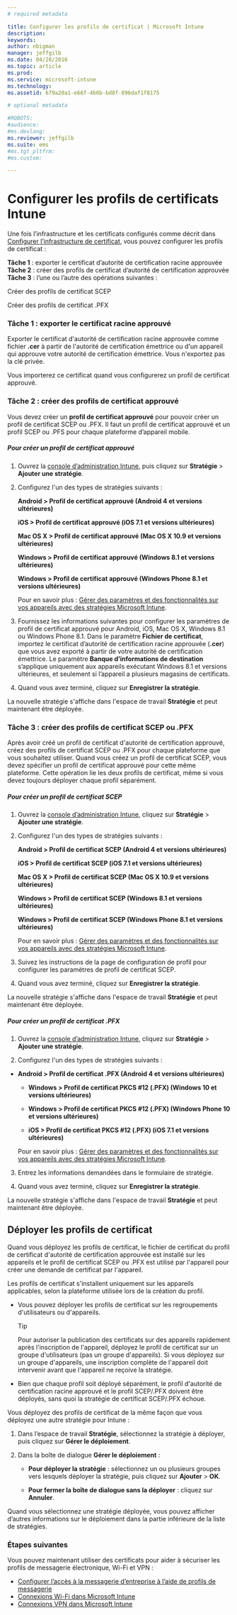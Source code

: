 ```yaml
---
# required metadata

title: Configurer les profils de certificat | Microsoft Intune
description:
keywords:
author: nbigman
manager: jeffgilb
ms.date: 04/28/2016
ms.topic: article
ms.prod:
ms.service: microsoft-intune
ms.technology:
ms.assetid: 679a20a1-e66f-4b6b-bd8f-896daf1f8175

# optional metadata

#ROBOTS:
#audience:
#ms.devlang:
ms.reviewer: jeffgilb
ms.suite: ems
#ms.tgt_pltfrm:
#ms.custom:

---
```


# Configurer les profils de certificats Intune
Une fois l’infrastructure et les certificats configurés comme décrit dans [Configurer l’infrastructure de certificat](configure-certificate-infrastructure.md), vous pouvez configurer les profils de certificat :

**Tâche 1** : exporter le certificat d’autorité de certification racine approuvée
**Tâche 2** : créer des profils de certificat d’autorité de certification approuvée
**Tâche 3** : l’une ou l’autre des opérations suivantes :

Créer des profils de certificat SCEP

Créer des profils de certificat .PFX

### Tâche 1 : exporter le certificat racine approuvé
Exporter le certificat d'autorité de certification racine approuvée comme fichier **.cer** à partir de l'autorité de certification émettrice ou d'un appareil qui approuve votre autorité de certification émettrice. Vous n'exportez pas la clé privée.

Vous importerez ce certificat quand vous configurerez un profil de certificat approuvé.

### Tâche 2 : créer des profils de certificat approuvé
Vous devez créer un **profil de certificat approuvé** pour pouvoir créer un profil de certificat SCEP ou .PFX. Il faut un profil de certificat approuvé et un profil SCEP ou .PFS pour chaque plateforme d’appareil mobile.

##### Pour créer un profil de certificat approuvé

1.  Ouvrez la [console d’administration Intune](https://manage.microsoft.com), puis cliquez sur **Stratégie** &gt; **Ajouter une stratégie**.

2.  Configurez l'un des types de stratégies suivants :

    **Android &gt; Profil de certificat approuvé (Android 4 et versions ultérieures)**

    **iOS &gt; Profil de certificat approuvé (iOS 7.1 et versions ultérieures)**

    **Mac OS X &gt; Profil de certificat approuvé (Mac OS X 10.9 et versions ultérieures)**

    **Windows &gt; Profil de certificat approuvé (Windows 8.1 et versions ultérieures)**

    **Windows &gt; Profil de certificat approuvé (Windows Phone 8.1 et versions ultérieures)**

    Pour en savoir plus : [Gérer des paramètres et des fonctionnalités sur vos appareils avec des stratégies Microsoft Intune](manage-settings-and-features-on-your-devices-with-microsoft-intune-policies.md).

3.  Fournissez les informations suivantes pour configurer les paramètres de profil de certificat approuvé pour Android, iOS, Mac OS X, Windows 8.1 ou Windows Phone 8.1. Dans le paramètre **Fichier de certificat**, importez le certificat d’autorité de certification racine approuvée (**.cer**) que vous avez exporté à partir de votre autorité de certification émettrice. Le paramètre **Banque d’informations de destination** s’applique uniquement aux appareils exécutant Windows 8.1 et versions ultérieures, et seulement si l’appareil a plusieurs magasins de certificats.


4.  Quand vous avez terminé, cliquez sur **Enregistrer la stratégie**.

La nouvelle stratégie s'affiche dans l'espace de travail **Stratégie** et peut maintenant être déployée.

### Tâche 3 : créer des profils de certificat SCEP ou .PFX
Après avoir créé un profil de certificat d'autorité de certification approuvé, créez des profils de certificat SCEP ou .PFX pour chaque plateforme que vous souhaitez utiliser. Quand vous créez un profil de certificat SCEP, vous devez spécifier un profil de certificat approuvé pour cette même plateforme. Cette opération lie les deux profils de certificat, même si vous devez toujours déployer chaque profil séparément.

##### Pour créer un profil de certificat SCEP

1.  Ouvrez la [console d’administration Intune](https://manage.microsoft.com), cliquez sur **Stratégie** &gt; **Ajouter une stratégie**.

2.  Configurez l'un des types de stratégies suivants :

    **Android &gt; Profil de certificat SCEP (Android 4 et versions ultérieures)**

    **iOS &gt; Profil de certificat SCEP (iOS 7.1 et versions ultérieures)**

    **Mac OS X &gt; Profil de certificat SCEP (Mac OS X 10.9 et versions ultérieures)**

    **Windows &gt; Profil de certificat SCEP (Windows 8.1 et versions ultérieures)**

    **Windows &gt; Profil de certificat SCEP (Windows Phone 8.1 et versions ultérieures)**

    Pour en savoir plus : [Gérer des paramètres et des fonctionnalités sur vos appareils avec des stratégies Microsoft Intune](manage-settings-and-features-on-your-devices-with-microsoft-intune-policies.md).

3.  Suivez les instructions de la page de configuration de profil pour configurer les paramètres de profil de certificat SCEP.

4.  Quand vous avez terminé, cliquez sur **Enregistrer la stratégie**.

La nouvelle stratégie s'affiche dans l'espace de travail **Stratégie** et peut maintenant être déployée.

##### Pour créer un profil de certificat .PFX

1.  Ouvrez la [console d’administration Intune](https://manage.microsoft.com), cliquez sur **Stratégie** &gt; **Ajouter une stratégie**.

2.  Configurez l'un des types de stratégies suivants :



-   **Android &gt; Profil de certificat .PFX (Android 4 et versions ultérieures)**

    -   **Windows &gt; Profil de certificat PKCS #12 (.PFX) (Windows 10 et versions ultérieures)**

    -   **Windows &gt; Profil de certificat PKCS #12 (.PFX) (Windows Phone 10 et versions ultérieures)**

    -    **iOS > Profil de certificat PKCS #12 (.PFX) (iOS 7.1 et versions ultérieures)**    

    Pour en savoir plus : [Gérer des paramètres et des fonctionnalités sur vos appareils avec des stratégies Microsoft Intune](manage-settings-and-features-on-your-devices-with-microsoft-intune-policies.md).

3.  Entrez les informations demandées dans le formulaire de stratégie.

4.  Quand vous avez terminé, cliquez sur **Enregistrer la stratégie**.

La nouvelle stratégie s'affiche dans l'espace de travail **Stratégie** et peut maintenant être déployée.

## Déployer les profils de certificat
Quand vous déployez les profils de certificat, le fichier de certificat du profil de certificat d'autorité de certification approuvée est installé sur les appareils et le profil de certificat SCEP ou .PFX est utilisé par l'appareil pour créer une demande de certificat par l'appareil.

Les profils de certificat s'installent uniquement sur les appareils applicables, selon la plateforme utilisée lors de la création du profil.

-   Vous pouvez déployer les profils de certificat sur les regroupements d'utilisateurs ou d'appareils.

    > [!TIP]
    > Pour autoriser la publication des certificats sur des appareils rapidement après l'inscription de l'appareil, déployez le profil de certificat sur un groupe d'utilisateurs (pas un groupe d'appareils). Si vous déployez sur un groupe d'appareils, une inscription complète de l'appareil doit intervenir avant que l'appareil ne reçoive la stratégie.

-   Bien que chaque profil soit déployé séparément, le profil d'autorité de certification racine approuvé et le profil SCEP/.PFX doivent être déployés, sans quoi la stratégie de certificat SCEP/.PFX échoue.

Vous déployez des profils de certificat de la même façon que vous déployez une autre stratégie pour Intune :

1.  Dans l’espace de travail **Stratégie**, sélectionnez la stratégie à déployer, puis cliquez sur **Gérer le déploiement**.

2.  Dans la boîte de dialogue **Gérer le déploiement** :

    -   **Pour déployer la stratégie** : sélectionnez un ou plusieurs groupes vers lesquels déployer la stratégie, puis cliquez sur **Ajouter** &gt; **OK**.

    -   **Pour fermer la boîte de dialogue sans la déployer** : cliquez sur **Annuler**.

Quand vous sélectionnez une stratégie déployée, vous pouvez afficher d’autres informations sur le déploiement dans la partie inférieure de la liste de stratégies.
###  Étapes suivantes

Vous pouvez maintenant utiliser des certificats pour aider à sécuriser les profils de messagerie électronique, Wi-Fi et VPN :

-  [Configurer l’accès à la messagerie d’entreprise à l’aide de profils de messagerie](configure-access-to-corporate-email-using-email-profiles-with-Microsoft-Intune.md)
-  [Connexions Wi-Fi dans Microsoft Intune](wi-fi-connections-in-microsoft-intune.md)
-  [Connexions VPN dans Microsoft Intune](vpn-connections-in-microsoft-intune.md)


<!--HONumber=May16_HO1-->


